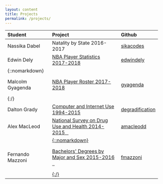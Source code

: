 ```yaml
---
layout: content
title: Projects
permalink: /projects/
---
```


| Student           | Project         | Github         |
| :---------------- | :------------- | :------------------ |
| Nassika Dabel    | Natality by State 2016-2017 | <a target="_blank" href="https://github.com/sikacodes">sikacodes</a> |
| Edwin Dely       | <a target="_blank" href="{{ site.url }}/python-stats/_pages/edwindely.html">NBA Player Statistics 2017-2018</a> | <a target="_blank" href="https://github.com/edwindely">edwindely</a> |
| {::nomarkdown}<p>Malcolm Gyagenda &ensp;</p>{:/} | <a target="_blank" href="{{ site.url }}/python-stats/_pages/gyagenda.html">NBA Player Roster 2017-2018</a> | <a target="_blank" href="https://github.com/gyagenda">gyagenda</a> |
| Dalton Grady     | <a target="_blank" href="{{ site.url }}/python-stats/_pages/degradification.html">Computer and Internet Use 1994-2015</a> | <a target="_blank" href="https://github.com/degradification">degradification</a> |
| Alex MacLeod     | <a target="_blank" href="{{ site.url }}/python-stats/_pages/amacleodd.html">National Survey on Drug Use and Health 2014-2015 &ensp;</a> | <a target="_blank" href="https://github.com/amacleodd">amacleodd</a> |
| Fernando Mazzoni | <a target="_blank" href="{{ site.url }}/python-stats/_pages/fmazzoni.html">{::nomarkdown}<p>Bachelors' Degrees by Major and Sex 2015-2016 &ensp;</p>{:/}</a> | <a target="_blank" href="https://github.com/fmazzoni">fmazzoni</a> |
